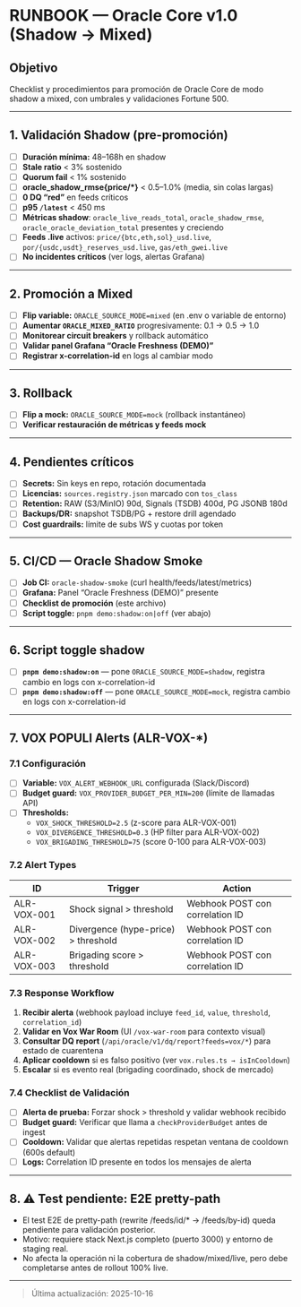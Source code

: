 # RUNBOOK — Oracle Core v1.0 (Shadow → Mixed)

## Objetivo

Checklist y procedimientos para promoción de Oracle Core de modo shadow a mixed, con umbrales y validaciones Fortune 500.

---

## 1. Validación Shadow (pre-promoción)

- [ ] **Duración mínima:** 48–168h en shadow
- [ ] **Stale ratio** < 3% sostenido
- [ ] **Quorum fail** < 1% sostenido
- [ ] **oracle_shadow_rmse{price/*}** < 0.5–1.0% (media, sin colas largas)
- [ ] **0 DQ “red”** en feeds críticos
- [ ] **p95 `/latest`** < 450 ms
- [ ] **Métricas shadow**: `oracle_live_reads_total`, `oracle_shadow_rmse`, `oracle_oracle_deviation_total` presentes y creciendo
- [ ] **Feeds .live** activos: `price/{btc,eth,sol}_usd.live`, `por/{usdc,usdt}_reserves_usd.live`, `gas/eth_gwei.live`
- [ ] **No incidentes críticos** (ver logs, alertas Grafana)

---

## 2. Promoción a Mixed

- [ ] **Flip variable:** `ORACLE_SOURCE_MODE=mixed` (en .env o variable de entorno)
- [ ] **Aumentar `ORACLE_MIXED_RATIO`** progresivamente: 0.1 → 0.5 → 1.0
- [ ] **Monitorear circuit breakers** y rollback automático
- [ ] **Validar panel Grafana “Oracle Freshness (DEMO)”**
- [ ] **Registrar x-correlation-id** en logs al cambiar modo

---

## 3. Rollback

- [ ] **Flip a mock:** `ORACLE_SOURCE_MODE=mock` (rollback instantáneo)
- [ ] **Verificar restauración de métricas y feeds mock**

---

## 4. Pendientes críticos

- [ ] **Secrets:** Sin keys en repo, rotación documentada
- [ ] **Licencias:** `sources.registry.json` marcado con `tos_class`
- [ ] **Retention:** RAW (S3/MinIO) 90d, Signals (TSDB) 400d, PG JSONB 180d
- [ ] **Backups/DR:** snapshot TSDB/PG + restore drill agendado
- [ ] **Cost guardrails:** límite de subs WS y cuotas por token

---

## 5. CI/CD — Oracle Shadow Smoke

- [ ] **Job CI:** `oracle-shadow-smoke` (curl health/feeds/latest/metrics)
- [ ] **Grafana:** Panel “Oracle Freshness (DEMO)” presente
- [ ] **Checklist de promoción** (este archivo)
- [ ] **Script toggle:** `pnpm demo:shadow:on|off` (ver abajo)

---

## 6. Script toggle shadow

- [ ] **`pnpm demo:shadow:on`** — pone `ORACLE_SOURCE_MODE=shadow`, registra cambio en logs con x-correlation-id
- [ ] **`pnpm demo:shadow:off`** — pone `ORACLE_SOURCE_MODE=mock`, registra cambio en logs con x-correlation-id

---

## 7. VOX POPULI Alerts (ALR-VOX-*)

### 7.1 Configuración

- [ ] **Variable:** `VOX_ALERT_WEBHOOK_URL` configurada (Slack/Discord)
- [ ] **Budget guard:** `VOX_PROVIDER_BUDGET_PER_MIN=200` (límite de llamadas API)
- [ ] **Thresholds:**
  - `VOX_SHOCK_THRESHOLD=2.5` (z-score para ALR-VOX-001)
  - `VOX_DIVERGENCE_THRESHOLD=0.3` (HP filter para ALR-VOX-002)
  - `VOX_BRIGADING_THRESHOLD=75` (score 0-100 para ALR-VOX-003)

### 7.2 Alert Types

| ID            | Trigger                        | Action                               |
|---------------|--------------------------------|--------------------------------------|
| ALR-VOX-001   | Shock signal > threshold       | Webhook POST con correlation ID      |
| ALR-VOX-002   | Divergence (hype-price) > threshold | Webhook POST con correlation ID |
| ALR-VOX-003   | Brigading score > threshold    | Webhook POST con correlation ID      |

### 7.3 Response Workflow

1. **Recibir alerta** (webhook payload incluye `feed_id`, `value`, `threshold`, `correlation_id`)
2. **Validar en Vox War Room** (UI `/vox-war-room` para contexto visual)
3. **Consultar DQ report** (`/api/oracle/v1/dq/report?feeds=vox/*`) para estado de cuarentena
4. **Aplicar cooldown** si es falso positivo (ver `vox.rules.ts → isInCooldown`)
5. **Escalar** si es evento real (brigading coordinado, shock de mercado)

### 7.4 Checklist de Validación

- [ ] **Alerta de prueba:** Forzar shock > threshold y validar webhook recibido
- [ ] **Budget guard:** Verificar que llama a `checkProviderBudget` antes de ingest
- [ ] **Cooldown:** Validar que alertas repetidas respetan ventana de cooldown (600s default)
- [ ] **Logs:** Correlation ID presente en todos los mensajes de alerta

---

## 8. ⚠️ Test pendiente: E2E pretty-path

- El test E2E de pretty-path (rewrite /feeds/id/* → /feeds/by-id) queda pendiente para validación posterior.
- Motivo: requiere stack Next.js completo (puerto 3000) y entorno de staging real.
- No afecta la operación ni la cobertura de shadow/mixed/live, pero debe completarse antes de rollout 100% live.

---

> Última actualización: 2025-10-16
